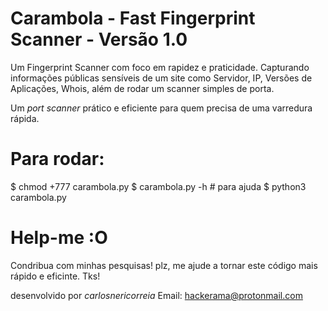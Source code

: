 # Carambola - Fast Fingerprint Scanner - Versão 1.0

Um Fingerprint Scanner com foco em rapidez e praticidade. Capturando informações
públicas sensíveis de um site como Servidor, IP, Versões de Aplicações, Whois,
além de rodar um scanner simples de porta.

Um _port scanner_ prático e eficiente para quem precisa de uma varredura rápida.

# Para rodar: 
	
  $ chmod +777 carambola.py
	$ carambola.py -h   # para ajuda
  $ python3 carambola.py

# Help-me :O 

Condribua com minhas pesquisas! plz, me ajude a tornar este código mais rápido e eficinte. Tks!

desenvolvido por _carlosnericorreia_ 
Email: hackerama@protonmail.com
